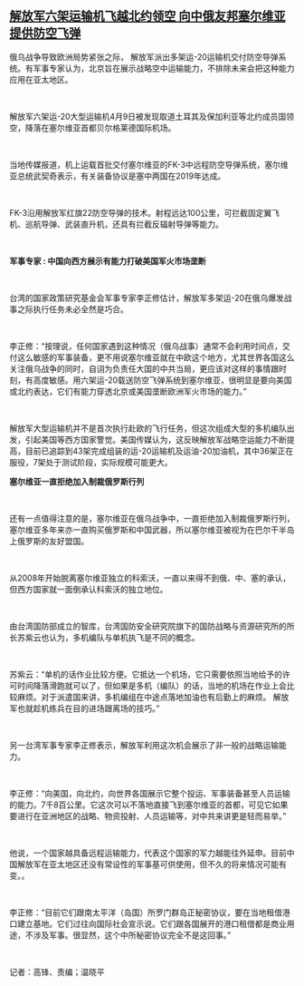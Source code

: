 <!--1649672343000-->
[解放军六架运输机飞越北约领空   向中俄友邦塞尔维亚提供防空飞弹](https://www.rfa.org/mandarin/yataibaodao/junshiwaijiao/gf1-04112022061856.html)
------

<p><span style="font-weight: 400;">俄乌战争导致欧洲局势紧张之际， 解放军派出多架运-20运输机交付防空导弹系统。有军事专家认为，北京旨在展示战略空中运输能力，不排除未来会把这种能力应用在亚太地区。</span></p><p><span style="font-weight: 400;"> </span></p><p><span style="font-weight: 400;">解放军六架运-20大型运输机4月9日被发现取道土耳其及保加利亚等北约成员国领空，降落在塞尔维亚首都贝尔格莱德国际机场。</span></p><p><span style="font-weight: 400;"> </span></p><p><span style="font-weight: 400;">当地传媒报道，机上运载首批交付塞尔维亚的FK-3中远程防空导弹系统，塞尔维亚总统武契奇表示，有关装备协议是塞中两国在2019年达成。 </span></p><p><span style="font-weight: 400;"> </span></p><p><span style="font-weight: 400;">FK-3沿用解放军红旗22防空导弹的技术。射程远达100公里，可拦截固定翼飞机、巡航导弹、武装直升机，还具有拦截反辐射导弹等能力。</span></p><p><span style="font-weight: 400;"> </span></p><p><b>军事专家 : 中国向西方展示有能力打破美国军火市场垄断</b></p><p><span style="font-weight: 400;"> </span></p><p><span style="font-weight: 400;">台湾的国家政策研究基金会军事专家李正修估计，解放军多架运-20在俄乌爆发战事之际执行任务未必全然是巧合。</span></p><p><span style="font-weight: 400;"> </span></p><p><span style="font-weight: 400;">李正修：“按理说，任何国家遇到这种情况（俄乌战事）通常不会利用时间点，交付这么敏感的军事装备，更不用说塞尔维亚就在中欧这个地方，尤其世界各国这么关注俄乌战争的同时，自诩为负责任大国的中共当局，更应该对这样的事情跟时刻，有高度敏感。用六架运-20载送防空飞弹系统到塞尔维亚，很明显是要向美国或北约表达，它们有能力穿透北京或美国垄断欧洲军火市场的能力。”</span></p><p><span style="font-weight: 400;"> </span></p><p><span style="font-weight: 400;">解放军大型运输机并不是首次执行赴欧的飞行任务，但这次组成大型的多机编队出发，引起美国等西方国家警觉。美国传媒认为，这反映解放军战略空运能力不断提高，目前已追踪到43架完成组装的运-20运输机及运油-20加油机，其中36架正在服役，7架处于测试阶段，实际规模可能更大。 </span></p><p><span style="font-weight: 400;"></span></p><p><b>塞尔维亚一直拒绝加入制裁俄罗斯行列</b></p><p><span style="font-weight: 400;"> </span></p><p><span style="font-weight: 400;">还有一点值得注意的是，塞尔维亚在俄乌战争中，一直拒绝加入制裁俄罗斯行列，塞尔维亚多年来亦一直购买俄罗斯和中国武器，所以塞尔维亚被视为在巴尔干半岛上俄罗斯的友好盟国。</span></p><p><span style="font-weight: 400;"> </span></p><p><span style="font-weight: 400;">从2008年开始脱离塞尔维亚独立的科索沃，一直以来得不到俄、中、塞的承认，但西方国家就一面倒承认科索沃的独立地位。</span></p><p><span style="font-weight: 400;"> </span></p><p><span style="font-weight: 400;">由台湾国防部成立的智库，台湾国防安全研究院旗下的国防战略与资源研究所的所长苏紫云也认为，多机编队与单机执飞是不同的概念。</span></p><p><span style="font-weight: 400;"> </span></p><p><span style="font-weight: 400;">苏紫云：“单机的话作业比较方便。它抵达一个机场，它只需要依照当地给予的许可时间降落滑跑就可以了，但如果是多机（编队）的话，当地的机场在作业上会比较麻烦。对于派遣国来讲，多机编组在中途点落地加油也有后勤上的麻烦。 解放军也就趁机练兵在目的进场跟离场的技巧。” </span></p><p><span style="font-weight: 400;"> </span></p><p><span style="font-weight: 400;">另一台湾军事专家李正修表示，解放军利用这次机会展示了非一般的战略运输能力。</span></p><p><span style="font-weight: 400;"> </span></p><p><span style="font-weight: 400;">李正修：“向美国，向北约，向世界各国展示它整个投运、军事装备甚至人员运输的能力。7千8百公里。它这次可以不落地直接飞到塞尔维亚的首都，可见它如果要进行在亚洲地区的战略、物资投射、人员运输等，对中共来讲更是轻而易举。”</span></p><p><span style="font-weight: 400;"> </span></p><p><span style="font-weight: 400;">他说，一个国家越具备远程运输能力，代表这个国家的军力越能往外延申。目前中国解放军在亚太地区还没有常设性的军事基可供使用，但不久的将来情况可能有变。。</span></p><p><span style="font-weight: 400;"> </span></p><p><span style="font-weight: 400;">李正修：“目前它们跟南太平洋（岛国）所罗门群岛正秘密协议，要在当地租借港口建立基地。它们过往向国际社会宣示说。它们跟各国展开的港口租借都是商业用途，不涉及军事。很显然，这个中所秘密协议完全不是这回事。”</span></p><p><span style="font-weight: 400;"> </span></p><p><span style="font-weight: 400;">记者：高锋、责编；温晓平</span></p><p></p>
